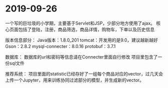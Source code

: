 # 2019-09-26
一个写的巨垃圾的小学期，主要基于Servlet和JSP，少部分地方使用了ajax。
核心页面包括了登陆，注册，商品筛选，商品详情，购物车，下单以及历史信息
 
 版本信息部分：
  Java版本：1.8.0_201
  tomcat：开发用的是9.0，建议越新越好
  Gson：2.8.2
  mysql-connecter：8.0.16
  protobuf：3.7.1
  
 数据库：
  数据库的url和密码等信息请在Connecter里面自行修改
  项目里包含了一份sql文件
  
 推荐系统：
  项目里面的statistic已经存好了一组每个商品对应的vector，过几天会上传一个Jupyter，用来训练协同过滤部分的模型，并生成新的vector。
  

